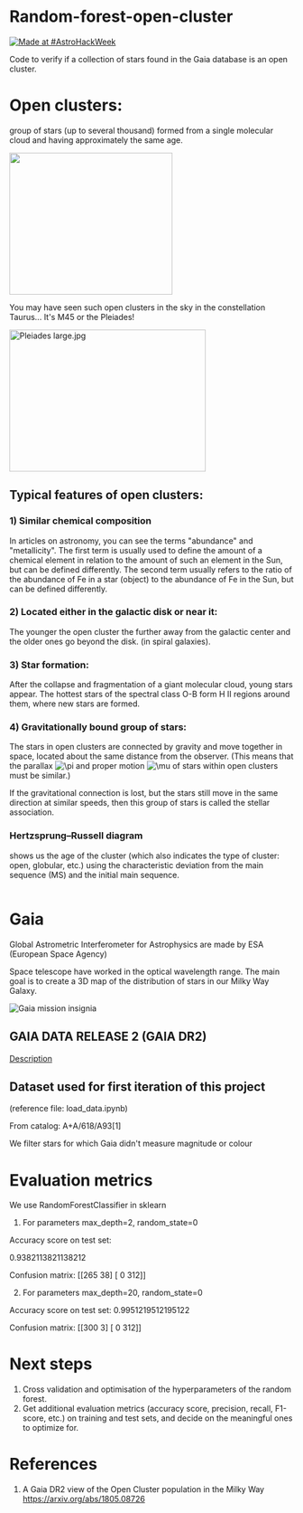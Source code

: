 # Random-forest-open-cluster

[![Made at #AstroHackWeek](https://img.shields.io/badge/Made%20at-%23AstroHackWeek-8063d5.svg?style=flat)](http://astrohackweek.org/)

Code to verify if a collection of stars found in the Gaia database is an open cluster.

# Open clusters:
group of stars (up to several thousand) formed from a single molecular cloud and having approximately the same age.

<img crossorigin="anonymous" src="https://upload.wikimedia.org/wikipedia/commons/thumb/7/72/VISTA_Finds_Star_Clusters_Galore.jpg/800px-VISTA_Finds_Star_Clusters_Galore.jpg" class="jpg" alt="" width="289" height="251" style="">

You may have seen such open clusters in the sky in the constellation Taurus... It's M45 or the Pleiades!

<img crossorigin="anonymous" src="https://upload.wikimedia.org/wikipedia/commons/thumb/4/4e/Pleiades_large.jpg/800px-Pleiades_large.jpg" class="jpg" alt="Pleiades large.jpg" width="348" height="251" style="">

## Typical features of open clusters:

### 1) Similar chemical composition 

In articles on astronomy, you can see the terms "abundance" and "metallicity". The first term is usually used to define the amount of a chemical element in relation to the amount of such an element in the Sun, but can be defined differently. The second term usually refers to the ratio of the abundance of Fe in a star (object) to the abundance of Fe in the Sun, but can be defined differently.

### 2) Located either in the galactic disk or near it:

The younger the open cluster the further away from the galactic center and the older ones go beyond the disk. (in spiral galaxies). 

### 3) Star formation:

After the collapse and fragmentation of a giant molecular cloud, young stars appear. The hottest stars of the spectral class O-B form H II regions around them, where new stars are formed.

### 4) Gravitationally bound group of stars:

The stars in open clusters are connected by gravity and move together in space, located about the same distance from the observer. (This means that the parallax <img src="https://latex.codecogs.com/gif.latex?\pi" title="\pi" /> and proper motion <img src="https://latex.codecogs.com/gif.latex?\mu" title="\mu" /> of stars within open clusters must be similar.)

If the gravitational connection is lost, but the stars still move in the same direction at similar speeds, then this group of stars is called the stellar association.

### Hertzsprung–Russell diagram

shows us the age of the cluster (which also indicates the type of cluster: open, globular, etc.) using the characteristic deviation from the main sequence (MS) and the initial main sequence.

<img crossorigin="anonymous" src="https://upload.wikimedia.org/wikipedia/commons/2/27/Open_cluster_HR_diagram_ages.gif" class="gif" alt="" style="">

# Gaia

Global Astrometric Interferometer for Astrophysics are made by ESA (European Space Agency)

Space telescope have worked in the optical wavelength range.
The main goal is to create a 3D map of the distribution of stars in our Milky Way Galaxy.

<img crossorigin="anonymous" src="https://upload.wikimedia.org/wikipedia/en/f/f7/Gaia_insignia.png" class="png" alt="Gaia mission insignia">

## GAIA DATA RELEASE 2 (GAIA DR2)

[Description](https://www.cosmos.esa.int/web/gaia/dr2)

## Dataset used for first iteration of this project

(reference file: load_data.ipynb)

From catalog: A+A/618/A93[1]

We filter stars for which Gaia didn't measure magnitude or colour

# Evaluation metrics
We use RandomForestClassifier in sklearn

1. For parameters max_depth=2, random_state=0 

Accuracy score on test set:

0.9382113821138212

Confusion matrix:
[[265  38]
 [  0 312]]
 

2. For parameters max_depth=20, random_state=0 

Accuracy score on test set:
0.9951219512195122

Confusion matrix:
[[300   3]
 [  0 312]]


# Next steps

1. Cross validation and optimisation of the hyperparameters of the random forest. 
2. Get additional evaluation metrics (accuracy score, precision, recall, F1-score, etc.) on training and test sets, and decide on the meaningful ones to optimize for.

# References
1. A Gaia DR2 view of the Open Cluster population in the Milky Way
https://arxiv.org/abs/1805.08726
